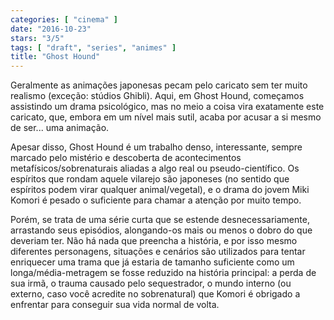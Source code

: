 ```yaml
---
categories: [ "cinema" ]
date: "2016-10-23"
stars: "3/5"
tags: [ "draft", "series", "animes" ]
title: "Ghost Hound"
---
```

Geralmente as animações japonesas pecam pelo caricato sem ter muito
realismo (exceção: stúdios Ghibli). Aqui, em Ghost Hound, começamos
assistindo um drama psicológico, mas no meio a coisa vira exatamente
este caricato, que, embora em um nível mais sutil, acaba por acusar a
si mesmo de ser... uma animação.

Apesar disso, Ghost Hound é um trabalho denso, interessante,
sempre marcado pelo mistério e descoberta de acontecimentos
metafísicos/sobrenaturais aliadas a algo real ou pseudo-científico. Os
espíritos que rondam aquele vilarejo são japoneses (no sentido que
espíritos podem virar qualquer animal/vegetal), e o drama do jovem Miki
Komori é pesado o suficiente para chamar a atenção por muito tempo.

Porém, se trata de uma série curta que se estende desnecessariamente,
arrastando seus episódios, alongando-os mais ou menos o dobro do que
deveriam ter. Não há nada que preencha a história, e por isso mesmo
diferentes personagens, situações e cenários são utilizados para
tentar enriquecer uma trama que já estaria de tamanho suficiente como
um longa/média-metragem se fosse reduzido na história principal: a
perda de sua irmã, o trauma causado pelo sequestrador, o mundo interno
(ou externo, caso você acredite no sobrenatural) que Komori é obrigado
a enfrentar para conseguir sua vida normal de volta.
